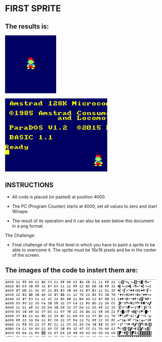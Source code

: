 # FIRST SPRITE

## The results is:

![](https://github.com/aggranadoss/amstradcpc-machine-code/blob/master/amstrad_cpc_exercises_resolved/first_sprite/mario.png)

![](https://github.com/aggranadoss/amstradcpc-machine-code/blob/master/amstrad_cpc_exercises_resolved/first_sprite/first_sprite.png)

## INSTRUCTIONS


- All code is placed (or pasted) at position 4000.

- The PC (Program Counter) starts at 4000, set all values to zero and start Winape.

- The result of its operation and it can also be seen below this document in a png format.

The Challenge:

- Final challenge of the first level in which you have to paint a sprite to be able to overcome it. The sprite must be 16x16 pixels and be in the center of the screen.


## The images of the code to instert them are:

![](https://github.com/aggranadoss/amstradcpc-machine-code/blob/master/images/first_sprite/sprite_codigo.png)